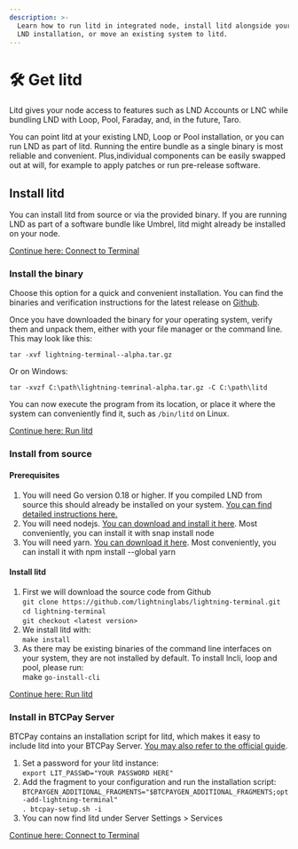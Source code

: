 ```yaml
---
description: >-
  Learn how to run litd in integrated node, install litd alongside your existing
  LND installation, or move an existing system to litd.
---
```


# 🛠 Get litd

Litd gives your node access to features such as LND Accounts or LNC while bundling LND with Loop, Pool, Faraday, and, in the future, Taro.

You can point litd at your existing LND, Loop or Pool installation, or you can run LND as part of litd. Running the entire bundle as a single binary is most reliable and convenient. Plus,individual components can be easily swapped out at will, for example to apply patches or run pre-release software.

## Install litd <a href="#docs-internal-guid-18156f91-7fff-a79f-e732-17a8c366357e" id="docs-internal-guid-18156f91-7fff-a79f-e732-17a8c366357e"></a>



You can install litd from source or via the provided binary. If you are running LND as part of a software bundle like Umbrel, litd might already be installed on your node.

[Continue here: Connect to Terminal](connect.md)

### Install the binary <a href="#docs-internal-guid-1711090d-7fff-5ad6-afb1-1123e0d0a834" id="docs-internal-guid-1711090d-7fff-5ad6-afb1-1123e0d0a834"></a>

Choose this option for a quick and convenient installation. You can find the binaries and verification instructions for the latest release on [Github](https://github.com/lightninglabs/lightning-terminal/releases).

Once you have downloaded the binary for your operating system, verify them and unpack them, either with your file manager or the command line. This may look like this:

`tar -xvf lightning-terminal--alpha.tar.gz`

Or on Windows:

`tar -xvzf C:\path\lightning-temrinal-alpha.tar.gz -C C:\path\litd`

You can now execute the program from its location, or place it where the system can conveniently find it, such as `/bin/litd` on Linux.

[Continue here: Run litd](run-litd.md)

### Install from source <a href="#docs-internal-guid-9de54c81-7fff-3d72-df71-82722d926d98" id="docs-internal-guid-9de54c81-7fff-3d72-df71-82722d926d98"></a>

#### Prerequisites <a href="#docs-internal-guid-eb4075c6-7fff-64f4-e6ec-e91cb4ece7bf" id="docs-internal-guid-eb4075c6-7fff-64f4-e6ec-e91cb4ece7bf"></a>

1. You will need Go version 0.18 or higher. If you compiled LND from source this should already be installed on your system. [You can find detailed instructions here.](http://prerequisites)
2. You will need nodejs. [You can download and install it here](https://nodejs.org/en/download/). Most conveniently, you can install it with snap install node
3. You will need yarn. [You can download it here](https://classic.yarnpkg.com/en/docs/install). Most conveniently, you can install it with npm install --global yarn

#### Install litd <a href="#docs-internal-guid-c4edd295-7fff-ba4b-6d1f-7582ba048646" id="docs-internal-guid-c4edd295-7fff-ba4b-6d1f-7582ba048646"></a>

1. First we will download the source code from Github\
   `git clone https://github.com/lightninglabs/lightning-terminal.git`\
   `cd lightning-terminal`\
   `git checkout <latest version>`
2. We install litd with:\
   `make install`
3. As there may be existing binaries of the command line interfaces on your system, they are not installed by default. To install lncli, loop and pool, please run:\
   make `go-install-cli`

[Continue here: Run litd](run-litd.md)

### Install in BTCPay Server <a href="#docs-internal-guid-b1e1624f-7fff-93d5-2d35-b317dc6c4643" id="docs-internal-guid-b1e1624f-7fff-93d5-2d35-b317dc6c4643"></a>

BTCPay contains an installation script for litd, which makes it easy to include litd into your BTCPay Server. [You may also refer to the official guide](https://docs.btcpayserver.org/Docker/lightning-terminal/#lightning-terminal-lit).

1. Set a password for your litd instance:\
   `export LIT_PASSWD="YOUR PASSWORD HERE"`
2. Add the fragment to your configuration and run the installation script:\
   `BTCPAYGEN_ADDITIONAL_FRAGMENTS="$BTCPAYGEN_ADDITIONAL_FRAGMENTS;opt-add-lightning-terminal"`\
   `. btcpay-setup.sh -i`
3. You can now find litd under Server Settings > Services

[Continue here: Connect to Terminal](connect.md)

